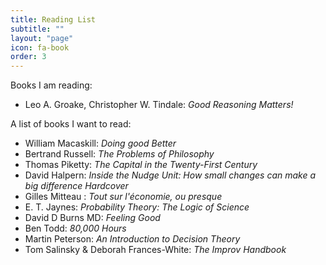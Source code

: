 ```yaml
---
title: Reading List
subtitle: "" 
layout: "page"
icon: fa-book
order: 3
---
```



Books I am reading:

- Leo A. Groake, Christopher W. Tindale: *Good Reasoning Matters!*


A list of books I want to read:

- William Macaskill: *Doing good Better*
- Bertrand Russell: *The Problems of Philosophy*
- Thomas Piketty: *The Capital in the Twenty-First Century*
- David Halpern: *Inside the Nudge Unit: How small changes can make a big difference Hardcover*
- Gilles Mitteau : *Tout sur l'économie, ou presque*
- E. T. Jaynes: *Probability Theory: The Logic of Science*
- David D Burns MD: *Feeling Good*
- Ben Todd: *80,000 Hours*
- Martin Peterson: *An Introduction to Decision Theory*
- Tom Salinsky & Deborah Frances-White: *The Improv Handbook*

